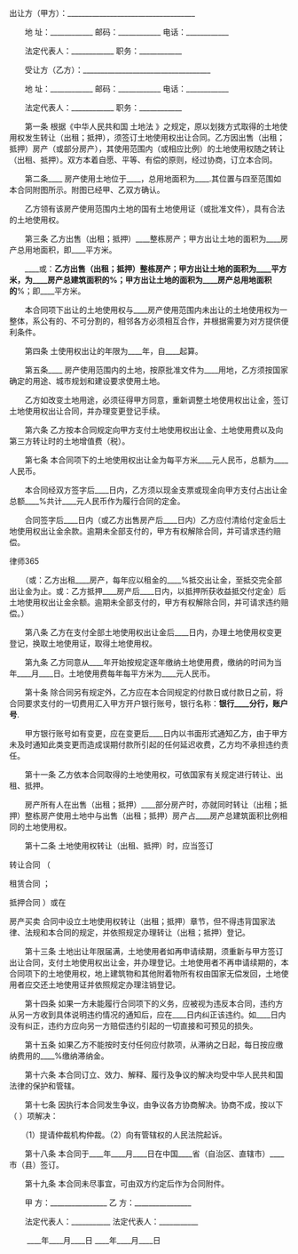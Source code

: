 
 出让方（甲方）：____________________________________



　　地 址：____________ 邮码：____________ 电话：____________



　　法定代表人：____________ 职务：____________



　　受让方（乙方）：____________________________________



　　地 址：____________ 邮码：____________ 电话：____________



　　法定代表人：____________ 职务：____________



　　第一条 根据《中华人民共和国
土地法
》之规定，原以划拨方式取得的土地使用权发生转让（出租；抵押），须签订土地使用权出让合同。乙方因出售（出租；抵押）房产（或部分房产），其使用范围内（或相应比例）的土地使用权随之转让（出租、抵押）。双方本着自愿、平等、有偿的原则，经过协商，订立本合同。



　　第二条____ 房产使用土地位于____，总用地面积为____.其位置与四至范围如本合同附图所示。附图已经甲、乙双方确认。



　　乙方领有该房产使用范围内土地的国有土地使用证（或批准文件），具有合法的土地使用权。



　　第三条 乙方出售（出租；抵押）____整栋房产；甲方出让土地的面积为____房产总用地面积，即____平方米。



　　____或：____乙方出售（出租；抵押）____整栋房产；甲方出让土地的面积为____平方米，为____房产总建筑面积的____%；甲方出让土地的面积为____房产总用地面积的____%；即____平方米。



　　本合同项下出让的土地使用权与____房产使用范围内未出让的土地使用权为一整体，系公有的、不可分割的，相邻各方必须相互合作，并根据需要为对方提供便利条件。



　　第四条 土使用权出让的年限为____年，自____起算。



　　第五条____ 房产使用范围内的土地，按原批准文件为____用地，乙方须按国家确定的用途、城市规划和建设要求使用土地。



　　乙方如改变土地用途，必须征得甲方同意，重新调整土地使用权出让金，签订土地使用权出让合同，并办理变更登记手续。



　　第六条 乙方按本合同规定向甲方支付土地使用权出让金、土地使用费以及向第三方转让时的土地增值费（税）。



　　第七条 本合同项下的土地使用权出让金为每平方米____元人民币，总额为____人民币。



　　本合同经双方签字后____日内，乙方须以现金支票或现金向甲方支付占出让金总额____%共计____元人民币作为履行合同的定金。



　　合同签字后____日内（或乙方出售房产后____日内）乙方应付清给付定金后土地使用权出让金余款。逾期未全部支付的，甲方有权解除合同，并可请求违约赔偿。







 
律师365






　　（或：乙方出租____房产，每年应以租金的____%抵交出让金，至抵交完全部出让金为止。或：乙方抵押____房产后____日内，以抵押所获收益抵交付定金）后土地使用权出让金余额。逾期未全部支付的，甲方有权解除合同，并可请求违约赔偿。）







　　第八条 乙方在支付全部土地使用权出让金后____日内，办理土地使用权变更登记，换取土地使用证，取得土地使用权。







　　第九条 乙方同意从____年开始按规定逐年缴纳土地使用费，缴纳的时间为当年____月____日。土地使用费每年每平方米为____元人民币。







　　第十条 除合同另有规定外，乙方应在本合同规定的付款日或付款日之前，将合同要求支付的一切费用汇入甲方开户银行账号，银行名称：____银行____分行，账户号____.







　　甲方银行账号如有变更，应在变更后____日内以书面形式通知乙方，由于甲方未及时通知此类变更而造成误期付款所引起的任何延迟收费，乙方均不承担违约责任。







　　第十一条 乙方依本合同取得的土地使用权，可依国家有关规定进行转让、出租、抵押。







　　房产所有人在出售（出租；抵押）____部分房产时，亦就同时转让（出租；抵押）整栋房产使用土地中与出售（出租；抵押）房产占____房产总建筑面积比例相同的土地使用权。







　　第十二条 土地使用权转让（出租、抵押）时，应当签订

转让合同
（

租赁合同
；

抵押合同
）或在

房产买卖
合同中设立土地使用权转让（出租；抵押）章节，但不得违背国家法律、法规和本合同的规定，并依照规定办理转让（出租；抵押）登记。







　　第十三条 土地出让年限届满，土地使用者如再申请续期，须重新与甲方签订出让合同，支付土地使用权出让金，并办理登记。土地使用者不再申请续期的，本合同项下的土地使用权，地上建筑物和其他附着物所有权由国家无偿发回，土地使用者应交还土地使用证并依照规定办理注销登记。







　　第十四条 如果一方未能履行合同项下的义务，应被视为违反本合同，违约方从另一方收到具体说明违约情况的通知后，应在____日内纠正该违约。如____日内没有纠正，违约方应向另一方赔偿违约引起的一切直接和可预见的损失。







　　第十五条 如果乙方不能按时支付任何应付款项，从滞纳之日起，每日按应缴纳费用的____%缴纳滞纳金。







　　第十六条 本合同订立、效力、解释、履行及争议的解决均受中华人民共和国法律的保护和管辖。







　　第十七条 因执行本合同发生争议，由争议各方协商解决。协商不成，按以下（ ）项解决：







　　（1）提请仲裁机构仲裁。（2）向有管辖权的人民法院起诉。







　　第十八条 本合同于____年____月____日在中国____省（自治区、直辖市）____市（县）签订。







　　第十九条 本合同未尽事宜，可由双方约定后作为合同附件。







　　甲 方：________________                  乙 方：________________







　　法定代表人：___________                  法定代表人：___________







　      　____年____月____日                       ____年____月____日 


 

 
 
 
 
 
  


  
 

  


  


  
 
 
 
 

